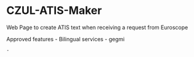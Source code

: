 # CZUL-ATIS-Maker
Web Page to create ATIS text when receiving a request from Euroscope



Approved features
    - Bilingual services
    - gegmi
    
    - 
